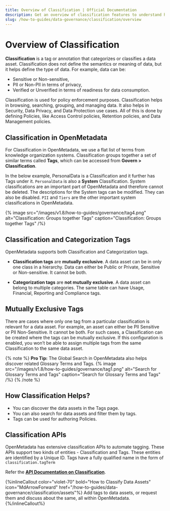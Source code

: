 ```yaml
---
title: Overview of Classification | Official Documentation
description: Get an overview of classification features to understand how data is organized, labeled, and governed across your OpenMetadata.
slug: /how-to-guides/data-governance/classification/overview
---
```


# Overview of Classification

**Classification** is a tag or annotation that categorizes or classifies a data asset. Classification does not define the semantics or meaning of data, but it helps define the type of data. For example, data can be:
- Sensitive or Non-sensitive, 
- PII or Non-PII in terms of privacy, 
- Verified or Unverified in terms of readiness for data consumption.

Classification is used for policy enforcement purposes. Classification helps in browsing, searching, grouping, and managing data. It also helps in Security, Data Privacy, and Data Protection use cases. All of this is done by defining Policies, like Access Control policies, Retention policies, and Data Management policies.

## Classification in OpenMetadata

For Classification in OpenMetadata, we use a flat list of terms from knowledge organization systems. Classification groups together a set of similar terms called **Tags**, which can be accessed from **Govern > Classification**. 

In the below example, PersonalData is a Classification and it further has Tags under it. `PersonalData` is also a **System** Classification. System classifications are an important part of OpenMetadata and therefore cannot be deleted. The descriptions for the System tags can be modified. They can also be disabled. `PII` and `Tiers` are the other important system classifications in OpenMetadata.

{% image
src="/images/v1.8/how-to-guides/governance/tag4.png"
alt="Classification: Groups together Tags"
caption="Classification: Groups together Tags"
/%}

## Classification and Categorization Tags

OpenMetadata supports both Classification and Categorization tags.
- **Classification tags** are **mutually exclusive**. A data asset can be in only one class in a hierarchy. Data can either be Public or Private, Sensitive or Non-sensitive. It cannot be both.

- **Categorization tags** are **not mutually exclusive**. A data asset can belong to multiple categories. The same table can have Usage, Financial, Reporting and Compliance tags.

## Mutually Exclusive Tags

There are cases where only one tag from a particular classification is relevant for a data asset. For example, an asset can either be PII Sensitive or PII Non-Sensitive. It cannot be both. For such cases, a Classification can be created where the tags can be mutually exclusive. If this configuration is enabled, you won’t be able to assign multiple tags from the same Classification to the same data asset.

{% note %}
**Pro Tip:** The Global Search in OpenMetadata also helps discover related Glossary Terms and Tags.
{% image
src="/images/v1.8/how-to-guides/governance/tag1.png"
alt="Search for Glossary Terms and Tags"
caption="Search for Glossary Terms and Tags"
/%}
{% /note %}

## How Classification Helps?

- You can discover the data assets in the Tags page.
- You can also search for data assets and filter them by tags.
- Tags can be used for authoring Policies.

## Classification APIs

OpenMetadata has extensive classification APIs to automate tagging. These APIs support two kinds of entities - Classification and Tags. These entities are identified by a Unique ID. Tags have a fully qualified name in the form of `classification.tagTerm`

Refer the **[API Documentation on Classification](https://sandbox.open-metadata.org/docs#tag/Classifications)**.

{%inlineCallout
  color="violet-70"
  bold="How to Classify Data Assets"
  icon="MdArrowForward"
  href="/how-to-guides/data-governance/classification/assets"%}
  Add tags to data assets, or request them and discuss about the same, all within OpenMetadata.
{%/inlineCallout%}